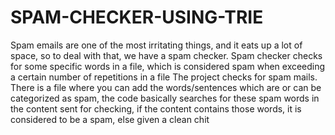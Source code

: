 # SPAM-CHECKER-USING-TRIE
Spam emails are one of the most irritating things, and it eats up a lot of space, so to deal with that, 
we have a spam checker.
Spam checker checks for some specific words in a file, which is considered spam when exceeding a 
certain number of repetitions in a file
The project checks for spam mails. There is a file where you can add the words/sentences which are 
or can be categorized as spam, the code basically searches for these spam words in the content sent 
for checking, if the content contains those words, it is considered to be a spam, else given a clean 
chit
